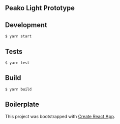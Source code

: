## Peako Light Prototype

## Development

`$ yarn start`

## Tests

`$ yarn test`

## Build

`$ yarn build`

## Boilerplate

This project was bootstrapped with [Create React App](https://github.com/facebook/create-react-app).
